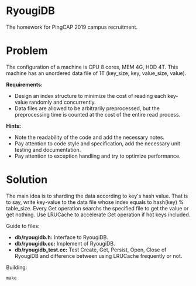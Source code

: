 # RyougiDB
The homework for PingCAP 2019 campus recruitment.

# Problem
The configuration of a machine is CPU 8 cores, MEM 4G, HDD 4T. This machine has an unordered data file of 1T (key_size, key, value_size, value).

**Requirements:**
- Design an index structure to minimize the cost of reading each key-value randomly and concurrently.
- Data files are allowed to be arbitrarily preprocessed, but the preprocessing time is counted at the cost of the entire read process.

**Hints:**
- Note the readability of the code and add the necessary notes.
- Pay attention to code style and specification, add the necessary unit testing and documentation.
- Pay attention to exception handling and try to optimize performance.

# Solution
The main idea is to sharding the data according to key's hash value. That is to say, write key-value to the data file whose index equals to hash(key) % table_size. Every Get operation searchs the specified file to get the value or get nothing. Use LRUCache to accelerate Get operation if hot keys included.

Guide to files:
- **db/ryougidb.h:** Interface to RyougiDB.
- **db/ryougidb.cc:** Implement of RyougiDB.
- **db/ryougidb_test.cc:** Test Create, Get, Persist, Open, Close of RyougiDB and difference between using LRUCache frequently or not.

Building:
```
make
```